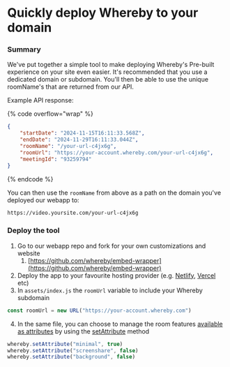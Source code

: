 # Quickly deploy Whereby to your domain

### Summary

We've put together a simple tool to make deploying Whereby's Pre-built experience on your site even easier. It's recommended that you use a dedicated domain or subdomain. You'll then be able to use the unique roomName's that are returned from our API.

Example API response:

{% code overflow="wrap" %}
```json
{
    "startDate": "2024-11-15T16:11:33.568Z",
    "endDate": "2024-11-29T16:11:33.044Z",
    "roomName": "/your-url-c4jx6g",
    "roomUrl": "https://your-account.whereby.com/your-url-c4jx6g",
    "meetingId": "93259794"
}
```
{% endcode %}

You can then use the `roomName` from above as a path on the domain you've deployed our webapp to:

```html
https://video.yoursite.com/your-url-c4jx6g
```

### Deploy the tool

1. Go to our webapp repo and fork for your own customizations and website
   1. [https://github.com/whereby/embed-wrapper](https://github.com/whereby/embed-wrapper)
2. Deploy the app to your favourite hosting provider (e.g. [Netlify](https://www.netlify.com), [Vercel](https://vercel.com) etc)
3. In `assets/index.js` the `roomUrl` variable to include your Whereby subdomain

```javascript
const roomUrl = new URL("https://your-account.whereby.com")
```

4. In the same file, you can choose to manage the room features [available as attributes](../whereby-101/customizing-rooms/using-url-parameters.md) by using the [setAttribute](https://developer.mozilla.org/en-US/docs/Web/API/Element/setAttribute) method

```javascript
whereby.setAttribute("minimal", true)
whereby.setAttribute("screenshare", false)
whereby.setAttribute("background", false)
```

